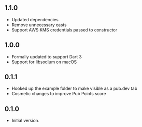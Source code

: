 ## 1.1.0

- Updated dependencies
- Remove unnecessary casts
- Support AWS KMS credentials passed to constructor

## 1.0.0

- Formally updated to support Dart 3
- Support for libsodium on macOS

## 0.1.1

- Hooked up the example folder to make visible as a pub.dev tab
- Cosmetic changes to improve Pub Points score

## 0.1.0

- Initial version.
